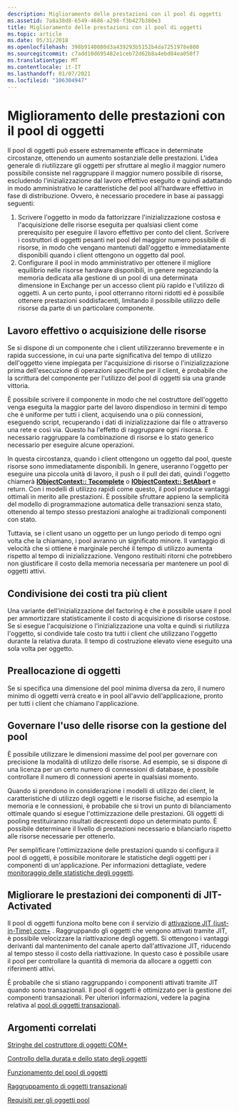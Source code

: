 ```yaml
---
description: Miglioramento delle prestazioni con il pool di oggetti
ms.assetid: 7a8a38d8-6549-4686-a298-f3b427b380e3
title: Miglioramento delle prestazioni con il pool di oggetti
ms.topic: article
ms.date: 05/31/2018
ms.openlocfilehash: 398b9140080d3a439293b5152b4da7251978e800
ms.sourcegitcommit: c7add10d695482e1ceb72d62b8a4ebd84ea050f7
ms.translationtype: MT
ms.contentlocale: it-IT
ms.lasthandoff: 01/07/2021
ms.locfileid: "106304947"
---
```

# <a name="improving-performance-with-object-pooling"></a>Miglioramento delle prestazioni con il pool di oggetti

Il pool di oggetti può essere estremamente efficace in determinate circostanze, ottenendo un aumento sostanziale delle prestazioni. L'idea generale di riutilizzare gli oggetti per sfruttare al meglio il maggior numero possibile consiste nel raggruppare il maggior numero possibile di risorse, escludendo l'inizializzazione dal lavoro effettivo eseguito e quindi adattando in modo amministrativo le caratteristiche del pool all'hardware effettivo in fase di distribuzione. Ovvero, è necessario procedere in base ai passaggi seguenti:

1.  Scrivere l'oggetto in modo da fattorizzare l'inizializzazione costosa e l'acquisizione delle risorse eseguita per qualsiasi client come prerequisito per eseguire il lavoro effettivo per conto del client. Scrivere i costruttori di oggetti pesanti nel pool del maggior numero possibile di risorse, in modo che vengano mantenuti dall'oggetto e immediatamente disponibili quando i client ottengono un oggetto dal pool.
2.  Configurare il pool in modo amministrativo per ottenere il migliore equilibrio nelle risorse hardware disponibili, in genere negoziando la memoria dedicata alla gestione di un pool di una determinata dimensione in Exchange per un accesso client più rapido e l'utilizzo di oggetti. A un certo punto, i pool otterranno ritorni ridotti ed è possibile ottenere prestazioni soddisfacenti, limitando il possibile utilizzo delle risorse da parte di un particolare componente.

## <a name="doing-actual-work-or-acquiring-resources"></a>Lavoro effettivo o acquisizione delle risorse

Se si dispone di un componente che i client utilizzeranno brevemente e in rapida successione, in cui una parte significativa del tempo di utilizzo dell'oggetto viene impiegata per l'acquisizione di risorse o l'inizializzazione prima dell'esecuzione di operazioni specifiche per il client, è probabile che la scrittura del componente per l'utilizzo del pool di oggetti sia una grande vittoria.

È possibile scrivere il componente in modo che nel costruttore dell'oggetto venga eseguita la maggior parte del lavoro dispendioso in termini di tempo che è uniforme per tutti i client, acquisendo una o più connessioni, eseguendo script, recuperando i dati di inizializzazione dai file o attraverso una rete e così via. Questo ha l'effetto di raggruppare ogni risorsa. È necessario raggruppare la combinazione di risorse e lo stato generico necessario per eseguire alcune operazioni.

In questa circostanza, quando i client ottengono un oggetto dal pool, queste risorse sono immediatamente disponibili. In genere, useranno l'oggetto per eseguire una piccola unità di lavoro, il push o il pull dei dati, quindi l'oggetto chiamerà [**IObjectContext:: Tocomplete**](/windows/desktop/api/ComSvcs/nf-comsvcs-iobjectcontext-setcomplete) o [**IObjectContext:: SetAbort**](/windows/desktop/api/ComSvcs/nf-comsvcs-iobjectcontext-setabort) e return. Con i modelli di utilizzo rapidi come questo, il pool produce vantaggi ottimali in merito alle prestazioni. È possibile sfruttare appieno la semplicità del modello di programmazione automatica delle transazioni senza stato, ottenendo al tempo stesso prestazioni analoghe ai tradizionali componenti con stato.

Tuttavia, se i client usano un oggetto per un lungo periodo di tempo ogni volta che la chiamano, i pool avranno un significato minore. Il vantaggio di velocità che si ottiene è marginale perché il tempo di utilizzo aumenta rispetto al tempo di inizializzazione. Vengono restituiti ritorni che potrebbero non giustificare il costo della memoria necessaria per mantenere un pool di oggetti attivi.

## <a name="sharing-cost-across-multiple-clients"></a>Condivisione dei costi tra più client

Una variante dell'inizializzazione del factoring è che è possibile usare il pool per ammortizzare statisticamente il costo di acquisizione di risorse costose. Se si esegue l'acquisizione o l'inizializzazione una volta e quindi si riutilizza l'oggetto, si condivide tale costo tra tutti i client che utilizzano l'oggetto durante la relativa durata. Il tempo di costruzione elevato viene eseguito una sola volta per oggetto.

## <a name="preallocating-objects"></a>Preallocazione di oggetti

Se si specifica una dimensione del pool minima diversa da zero, il numero minimo di oggetti verrà creato e in pool all'avvio dell'applicazione, pronto per tutti i client che chiamano l'applicazione.

## <a name="governing-resource-use-with-pool-management"></a>Governare l'uso delle risorse con la gestione del pool

È possibile utilizzare le dimensioni massime del pool per governare con precisione la modalità di utilizzo delle risorse. Ad esempio, se si dispone di una licenza per un certo numero di connessioni di database, è possibile controllare il numero di connessioni aperte in qualsiasi momento.

Quando si prendono in considerazione i modelli di utilizzo dei client, le caratteristiche di utilizzo degli oggetti e le risorse fisiche, ad esempio la memoria e le connessioni, è probabile che si trovi un punto di bilanciamento ottimale quando si esegue l'ottimizzazione delle prestazioni. Gli oggetti di pooling restituiranno risultati decrescenti dopo un determinato punto. È possibile determinare il livello di prestazioni necessario e bilanciarlo rispetto alle risorse necessarie per ottenerlo.

Per semplificare l'ottimizzazione delle prestazioni quando si configura il pool di oggetti, è possibile monitorare le statistiche degli oggetti per i componenti di un'applicazione. Per informazioni dettagliate, vedere [monitoraggio delle statistiche degli oggetti](monitoring-object-statistics.md).

## <a name="improve-performance-of-jit-activated-components"></a>Migliorare le prestazioni dei componenti di JIT-Activated

Il pool di oggetti funziona molto bene con il servizio di [attivazione JIT (just-in-Time) com+](com--just-in-time-activation.md) . Raggruppando gli oggetti che vengono attivati tramite JIT, è possibile velocizzare la riattivazione degli oggetti. Si ottengono i vantaggi derivanti dal mantenimento del canale aperto dall'attivazione JIT, riducendo al tempo stesso il costo della riattivazione. In questo caso è possibile usare il pool per controllare la quantità di memoria da allocare a oggetti con riferimenti attivi.

È probabile che si stiano raggruppando i componenti attivati tramite JIT quando sono transazionali. Il pool di oggetti è ottimizzato per la gestione dei componenti transazionali. Per ulteriori informazioni, vedere la pagina relativa al [pool di oggetti transazionali](pooling-transactional-objects.md).

## <a name="related-topics"></a>Argomenti correlati

<dl> <dt>

[Stringhe del costruttore di oggetti COM+](com--object-constructor-strings.md)
</dt> <dt>

[Controllo della durata e dello stato degli oggetti](controlling-object-lifetime-and-state.md)
</dt> <dt>

[Funzionamento del pool di oggetti](how-object-pooling-works.md)
</dt> <dt>

[Raggruppamento di oggetti transazionali](pooling-transactional-objects.md)
</dt> <dt>

[Requisiti per gli oggetti pool](requirements-for-poolable-objects.md)
</dt> </dl>

 

 



